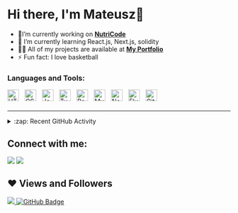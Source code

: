 # Hi there, I'm Mateusz👋 


- 🔭I’m currently working on **[NutriCode](https://github.com/Codifinity/NutriCode)**
- 🌱 I’m currently learning React.js, Next.js, solidity
- 👨‍💻 All of my projects are available at **[My Portfolio](https://mateuszsamin*.github.io/)**
- ⚡ Fun fact: I love basketball

### Languages and Tools:

<img align="left" alt="HTML5" width="26px" src="https://img.icons8.com/color/48/000000/html-5.png" style="padding-right:10px;" />
<img align="left" alt="CSS3" width="26px" src="https://img.icons8.com/color/48/000000/css3.png" style="padding-right:10px;" />
<img align="left" alt="JavaScript" width="26px" src="https://img.icons8.com/color/48/000000/javascript.png" style="padding-right:10px;" />
<img align="left" alt="TypeScript" width="26px" src="https://img.icons8.com/color/48/000000/typescript.png" style="padding-right:10px;" />
<img align="left" alt="React" width="26px" src="https://img.icons8.com/color/48/000000/react-native.png" style="padding-right:10px;" />
<img align="left" alt="MySQL" width="26px" src="https://img.icons8.com/fluent/50/000000/mysql-logo.png" style="padding-right:10px;" />
<img align="left" alt="Node.js" width="26px" src="https://img.icons8.com/color/48/000000/nodejs.png" style="padding-right:10px;" />
<img align="left" alt="Flutter" width="26px" src="https://img.icons8.com/color/48/000000/flutter.png" style="padding-right:10px;" />
<img align="left" alt="Git" width="26px" src="https://img.icons8.com/color/48/000000/git.png" style="padding-right:10px;" />

<br />
<br />

---

<details>
  <summary>:zap: Recent GitHub Activity</summary>
  
<!--START_SECTION:activity-->
  1. Simple Chat Application in [SayHello-Chat-Application-in-PHP](https://github.com/MateuszSamin/SayHello-Chat-Application-in-PHP)
<!--END_SECTION:activity-->

</details>

## Connect with me:

<a href = "https://pl.linkedin.com/in/mateusz-samin-1a3a85205"><img src="https://img.icons8.com/fluent/48/000000/linkedin.png"/></a>
<a href = "https://www.instagram.com/mateusz_samin/"><img src="https://img.icons8.com/fluent/48/000000/instagram-new.png"/></a>

## ❤ Views and Followers
<a href="https://github.com/Meghna-DAS/github-profile-views-counter">
    <img src="https://komarev.com/ghpvc/?username=mateuszsamin">
</a>
<a href="https://github.com/mateuszsamin?tab=followers"><img src="https://img.shields.io/github/followers/mateuszsamin?label=Followers&style=social" alt="GitHub Badge"></a>
